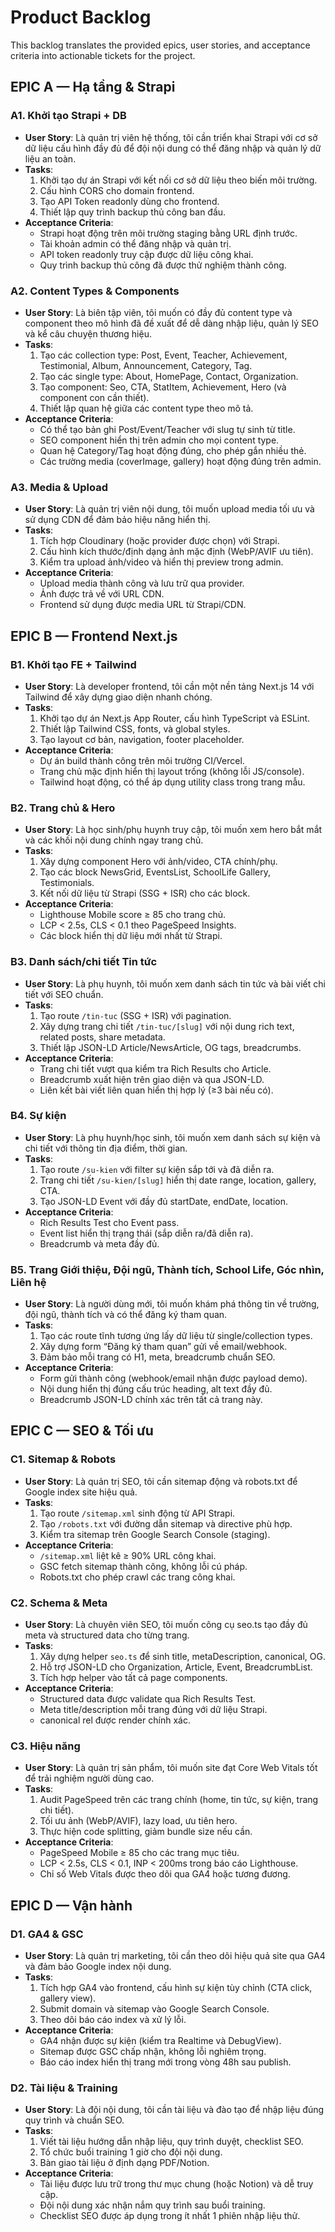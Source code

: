 # Product Backlog

This backlog translates the provided epics, user stories, and acceptance criteria into actionable tickets for the project.

## EPIC A — Hạ tầng & Strapi

### A1. Khởi tạo Strapi + DB
- **User Story**: Là quản trị viên hệ thống, tôi cần triển khai Strapi với cơ sở dữ liệu cấu hình đầy đủ để đội nội dung có thể đăng nhập và quản lý dữ liệu an toàn.
- **Tasks**:
  1. Khởi tạo dự án Strapi với kết nối cơ sở dữ liệu theo biến môi trường.
  2. Cấu hình CORS cho domain frontend.
  3. Tạo API Token readonly dùng cho frontend.
  4. Thiết lập quy trình backup thủ công ban đầu.
- **Acceptance Criteria**:
  - Strapi hoạt động trên môi trường staging bằng URL định trước.
  - Tài khoản admin có thể đăng nhập và quản trị.
  - API token readonly truy cập được dữ liệu công khai.
  - Quy trình backup thủ công đã được thử nghiệm thành công.

### A2. Content Types & Components
- **User Story**: Là biên tập viên, tôi muốn có đầy đủ content type và component theo mô hình đã đề xuất để dễ dàng nhập liệu, quản lý SEO và kể câu chuyện thương hiệu.
- **Tasks**:
  1. Tạo các collection type: Post, Event, Teacher, Achievement, Testimonial, Album, Announcement, Category, Tag.
  2. Tạo các single type: About, HomePage, Contact, Organization.
  3. Tạo component: Seo, CTA, StatItem, Achievement, Hero (và component con cần thiết).
  4. Thiết lập quan hệ giữa các content type theo mô tả.
- **Acceptance Criteria**:
  - Có thể tạo bản ghi Post/Event/Teacher với slug tự sinh từ title.
  - SEO component hiển thị trên admin cho mọi content type.
  - Quan hệ Category/Tag hoạt động đúng, cho phép gắn nhiều thẻ.
  - Các trường media (coverImage, gallery) hoạt động đúng trên admin.

### A3. Media & Upload
- **User Story**: Là quản trị viên nội dung, tôi muốn upload media tối ưu và sử dụng CDN để đảm bảo hiệu năng hiển thị.
- **Tasks**:
  1. Tích hợp Cloudinary (hoặc provider được chọn) với Strapi.
  2. Cấu hình kích thước/định dạng ảnh mặc định (WebP/AVIF ưu tiên).
  3. Kiểm tra upload ảnh/video và hiển thị preview trong admin.
- **Acceptance Criteria**:
  - Upload media thành công và lưu trữ qua provider.
  - Ảnh được trả về với URL CDN.
  - Frontend sử dụng được media URL từ Strapi/CDN.

## EPIC B — Frontend Next.js

### B1. Khởi tạo FE + Tailwind
- **User Story**: Là developer frontend, tôi cần một nền tảng Next.js 14 với Tailwind để xây dựng giao diện nhanh chóng.
- **Tasks**:
  1. Khởi tạo dự án Next.js App Router, cấu hình TypeScript và ESLint.
  2. Thiết lập Tailwind CSS, fonts, và global styles.
  3. Tạo layout cơ bản, navigation, footer placeholder.
- **Acceptance Criteria**:
  - Dự án build thành công trên môi trường CI/Vercel.
  - Trang chủ mặc định hiển thị layout trống (không lỗi JS/console).
  - Tailwind hoạt động, có thể áp dụng utility class trong trang mẫu.

### B2. Trang chủ & Hero
- **User Story**: Là học sinh/phụ huynh truy cập, tôi muốn xem hero bắt mắt và các khối nội dung chính ngay trang chủ.
- **Tasks**:
  1. Xây dựng component Hero với ảnh/video, CTA chính/phụ.
  2. Tạo các block NewsGrid, EventsList, SchoolLife Gallery, Testimonials.
  3. Kết nối dữ liệu từ Strapi (SSG + ISR) cho các block.
- **Acceptance Criteria**:
  - Lighthouse Mobile score ≥ 85 cho trang chủ.
  - LCP < 2.5s, CLS < 0.1 theo PageSpeed Insights.
  - Các block hiển thị dữ liệu mới nhất từ Strapi.

### B3. Danh sách/chi tiết Tin tức
- **User Story**: Là phụ huynh, tôi muốn xem danh sách tin tức và bài viết chi tiết với SEO chuẩn.
- **Tasks**:
  1. Tạo route `/tin-tuc` (SSG + ISR) với pagination.
  2. Xây dựng trang chi tiết `/tin-tuc/[slug]` với nội dung rich text, related posts, share metadata.
  3. Thiết lập JSON-LD Article/NewsArticle, OG tags, breadcrumbs.
- **Acceptance Criteria**:
  - Trang chi tiết vượt qua kiểm tra Rich Results cho Article.
  - Breadcrumb xuất hiện trên giao diện và qua JSON-LD.
  - Liên kết bài viết liên quan hiển thị hợp lý (≥3 bài nếu có).

### B4. Sự kiện
- **User Story**: Là phụ huynh/học sinh, tôi muốn xem danh sách sự kiện và chi tiết với thông tin địa điểm, thời gian.
- **Tasks**:
  1. Tạo route `/su-kien` với filter sự kiện sắp tới và đã diễn ra.
  2. Trang chi tiết `/su-kien/[slug]` hiển thị date range, location, gallery, CTA.
  3. Tạo JSON-LD Event với đầy đủ startDate, endDate, location.
- **Acceptance Criteria**:
  - Rich Results Test cho Event pass.
  - Event list hiển thị trạng thái (sắp diễn ra/đã diễn ra).
  - Breadcrumb và meta đầy đủ.

### B5. Trang Giới thiệu, Đội ngũ, Thành tích, School Life, Góc nhìn, Liên hệ
- **User Story**: Là người dùng mới, tôi muốn khám phá thông tin về trường, đội ngũ, thành tích và có thể đăng ký tham quan.
- **Tasks**:
  1. Tạo các route tĩnh tương ứng lấy dữ liệu từ single/collection types.
  2. Xây dựng form “Đăng ký tham quan” gửi về email/webhook.
  3. Đảm bảo mỗi trang có H1, meta, breadcrumb chuẩn SEO.
- **Acceptance Criteria**:
  - Form gửi thành công (webhook/email nhận được payload demo).
  - Nội dung hiển thị đúng cấu trúc heading, alt text đầy đủ.
  - Breadcrumb JSON-LD chính xác trên tất cả trang này.

## EPIC C — SEO & Tối ưu

### C1. Sitemap & Robots
- **User Story**: Là quản trị SEO, tôi cần sitemap động và robots.txt để Google index site hiệu quả.
- **Tasks**:
  1. Tạo route `/sitemap.xml` sinh động từ API Strapi.
  2. Tạo `/robots.txt` với đường dẫn sitemap và directive phù hợp.
  3. Kiểm tra sitemap trên Google Search Console (staging).
- **Acceptance Criteria**:
  - `/sitemap.xml` liệt kê ≥ 90% URL công khai.
  - GSC fetch sitemap thành công, không lỗi cú pháp.
  - Robots.txt cho phép crawl các trang công khai.

### C2. Schema & Meta
- **User Story**: Là chuyên viên SEO, tôi muốn công cụ seo.ts tạo đầy đủ meta và structured data cho từng trang.
- **Tasks**:
  1. Xây dựng helper `seo.ts` để sinh title, metaDescription, canonical, OG.
  2. Hỗ trợ JSON-LD cho Organization, Article, Event, BreadcrumbList.
  3. Tích hợp helper vào tất cả page components.
- **Acceptance Criteria**:
  - Structured data được validate qua Rich Results Test.
  - Meta title/description mỗi trang đúng với dữ liệu Strapi.
  - canonical rel được render chính xác.

### C3. Hiệu năng
- **User Story**: Là quản trị sản phẩm, tôi muốn site đạt Core Web Vitals tốt để trải nghiệm người dùng cao.
- **Tasks**:
  1. Audit PageSpeed trên các trang chính (home, tin tức, sự kiện, trang chi tiết).
  2. Tối ưu ảnh (WebP/AVIF), lazy load, ưu tiên hero.
  3. Thực hiện code splitting, giảm bundle size nếu cần.
- **Acceptance Criteria**:
  - PageSpeed Mobile ≥ 85 cho các trang mục tiêu.
  - LCP < 2.5s, CLS < 0.1, INP < 200ms trong báo cáo Lighthouse.
  - Chỉ số Web Vitals được theo dõi qua GA4 hoặc tương đương.

## EPIC D — Vận hành

### D1. GA4 & GSC
- **User Story**: Là quản trị marketing, tôi cần theo dõi hiệu quả site qua GA4 và đảm bảo Google index nội dung.
- **Tasks**:
  1. Tích hợp GA4 vào frontend, cấu hình sự kiện tùy chỉnh (CTA click, gallery view).
  2. Submit domain và sitemap vào Google Search Console.
  3. Theo dõi báo cáo index và xử lý lỗi.
- **Acceptance Criteria**:
  - GA4 nhận được sự kiện (kiểm tra Realtime và DebugView).
  - Sitemap được GSC chấp nhận, không lỗi nghiêm trọng.
  - Báo cáo index hiển thị trang mới trong vòng 48h sau publish.

### D2. Tài liệu & Training
- **User Story**: Là đội nội dung, tôi cần tài liệu và đào tạo để nhập liệu đúng quy trình và chuẩn SEO.
- **Tasks**:
  1. Viết tài liệu hướng dẫn nhập liệu, quy trình duyệt, checklist SEO.
  2. Tổ chức buổi training 1 giờ cho đội nội dung.
  3. Bàn giao tài liệu ở định dạng PDF/Notion.
- **Acceptance Criteria**:
  - Tài liệu được lưu trữ trong thư mục chung (hoặc Notion) và dễ truy cập.
  - Đội nội dung xác nhận nắm quy trình sau buổi training.
  - Checklist SEO được áp dụng trong ít nhất 1 phiên nhập liệu thử.
